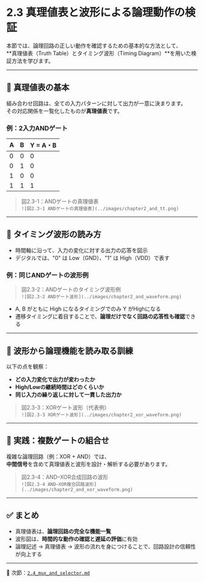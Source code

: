 # 2.3 真理値表と波形による論理動作の検証

本節では、論理回路の正しい動作を確認するための基本的な方法として、  
**真理値表（Truth Table）とタイミング波形（Timing Diagram）**を用いた検証方法を学びます。

---

## 🔹 真理値表の基本

組み合わせ回路は、全ての入力パターンに対して出力が一意に決まります。  
その対応関係を一覧化したものが**真理値表**です。

### 例：2入力ANDゲート

| A | B | Y = A・B |
|---|---|---------|
| 0 | 0 | 0 |
| 0 | 1 | 0 |
| 1 | 0 | 0 |
| 1 | 1 | 1 |

> 図2.3-1：ANDゲートの真理値表  
> `![図2.3-1 ANDゲートの真理値表](../images/chapter2_and_tt.png)`

---

## 🔹 タイミング波形の読み方

- 時間軸に沿って、入力の変化に対する出力の応答を図示
- デジタルでは、"0" は Low（GND）、"1" は High（VDD）で表す

### 例：同じANDゲートの波形例

> 図2.3-2：ANDゲートのタイミング波形例  
> `![図2.3-2 ANDゲート波形](../images/chapter2_and_waveform.png)`

- A, B がともに High になるタイミングでのみ Y がHighになる
- 遷移タイミングに着目することで、**論理だけでなく回路の応答性も確認**できる

---

## 🔹 波形から論理機能を読み取る訓練

以下の点を観察：

- **どの入力変化で出力が変わったか**
- **High/Lowの継続時間はどのくらいか**
- **同じ入力の繰り返しに対して一貫した出力か**

> 図2.3-3：XORゲート波形（代表例）  
> `![図2.3-3 XORゲート波形](../images/chapter2_xor_waveform.png)`

---

## 🔹 実践：複数ゲートの組合せ

複雑な論理回路（例：XOR + AND）では、  
**中間信号**を含めて真理値表と波形を設計・解析する必要があります。

> 図2.3-4：AND–XOR合成回路の波形  
> `![図2.3-4 AND–XOR複合回路波形](../images/chapter2_and_xor_waveform.png)`

---

## ✅ まとめ

- 真理値表は、**論理回路の完全な機能一覧**
- 波形図は、**時間的な動作の確認と遅延の評価**に有効
- 論理記述 → 真理値表 → 波形の流れを身につけることで、回路設計の信頼性が向上する

---

📎 次節：[`2.4_mux_and_selector.md`](./2.4_mux_and_selector.md)
